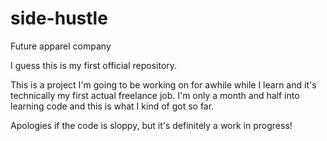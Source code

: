 # side-hustle
Future apparel company

I guess this is my first official repository. 

This is a project I'm going to be working on for awhile while I learn and it's technically my first actual freelance job.
I'm only a month and half into learning code and this is what I kind of got so far.

Apologies if the code is sloppy, but it's definitely a work in progress!
